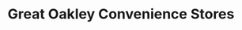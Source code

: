 ---
title: "Great Oakley Convenience Stores"
url: /harwich/great-oakley-convenience-stores/
shop: Lebensmittel
---
